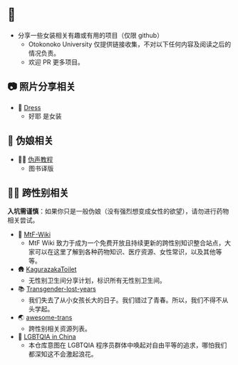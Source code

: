# 🏫

- 分享一些女装相关有趣或有用的项目（仅限 github）
  - Otokonoko University 仅提供链接收集，不对以下任何内容及阅读之后的情况负责。
  - 欢迎 PR 更多项目。

## 📷 照片分享相关

- 👗 [Dress](../../../../komeiji-satori/Dress)
  - 好耶 是女装

## 👠 伪娘相关

- 👩‍🎤 [伪声教程](../../../../KristallWang/Transgender-lost-years/tree/master/0005_BookTranslating/weisheng)
  - 图书译版

## 🏳️‍⚧️ 跨性别相关

**入坑需谨慎**：如果你只是一般伪娘（没有强烈想变成女性的欲望），请勿进行药物相关尝试。

- 🌸 [MtF-Wiki](../../../../mtf-wiki/MtF-Wiki)
  - MtF Wiki 致力于成为一个免费开放且持续更新的跨性别知识整合站点，大家可以在这里了解到各种药物知识、医疗资源、女性常识，以及其他等等。
- 🛖 [KagurazakaToilet](../../../../xfoxfu/KagurazakaToilet)
  - 无性别卫生间分享计划，标识所有无性别卫生间。
- 📚 [Transgender-lost-years](../../../../KristallWang/Transgender-lost-years)
  - 我们失去了从小女孩长大的日子。我们错过了青春。所以，我们不得不从头学起。
- 🌏 [awesome-trans](../../../../awesome-trans/awesome-trans)
  - 跨性别相关资源列表。
- 🌊 [LGBTQIA in China](../../../../LGBT-CN/LGBTQIA-In-China)
  - 本仓库意图在 LGBTQIA 程序员群体中唤起对自由平等的追求，哪怕我们都深知这不会激起浪花。
